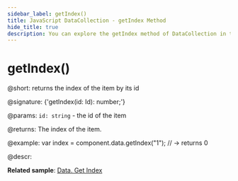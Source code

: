 ```yaml
---
sidebar_label: getIndex()
title: JavaScript DataCollection - getIndex Method 
hide_title: true
description: You can explore the getIndex method of DataCollection in the documentation of the DHTMLX JavaScript UI library. Browse developer guides and API reference, try out code examples and live demos, and download a free 30-day evaluation version of DHTMLX Suite 7.
---
```

 
# getIndex()

@short: returns the index of the item by its id

@signature: {'getIndex(id: Id): number;'}

@params:
`id: string` - the id of the item

@returns:
The index of the item.

@example:
var index = component.data.getIndex("1"); // -> returns 0

@descr:

**Related sample**: [Data. Get Index](https://snippet.dhtmlx.com/1ottirdt)
